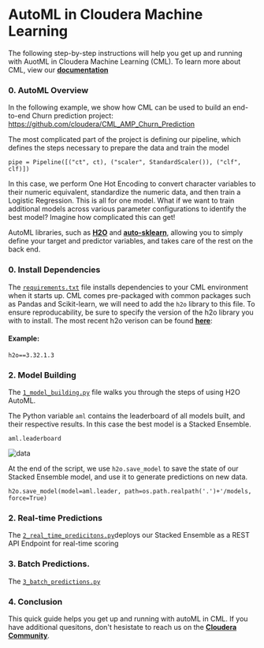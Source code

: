 # AutoML in Cloudera Machine Learning
The following step-by-step instructions will help you get up and running with AuotML in Cloudera Machine Learning (CML). To learn more about CML, view our **[documentation](https://docs.cloudera.com/machine-learning/cloud/index.html)**

### 0. AutoML Overview
In the following example, we show how CML can be used to build an end-to-end Churn prediction project:
https://github.com/cloudera/CML_AMP_Churn_Prediction

The most complicated part of the project is defining our pipeline, which defines the steps necessary to prepare the data and train the model
```
pipe = Pipeline([("ct", ct), ("scaler", StandardScaler()), ("clf", clf)])
```
In this case, we perform One Hot Encoding to convert character variables to their numeric equivalent, standardize the numeric data, and then train a Logistic Regression. This is all for one model. What if we want to train additional models across various parameter configurations to identify the best model? Imagine how complicated this can get!

AutoML libraries, such as **[H2O](https://docs.h2o.ai/h2o/latest-stable/h2o-docs/automl.html)** and **[auto-sklearn](https://automl.github.io/auto-sklearn/master/)**, allowing you to simply define your target and predictor variables, and takes care of the rest on the back end.

### 0. Install Dependencies
The [`requirements.txt`](https://github.com/kramer003/AutoML-in-Cloudera-Machine-Learning/blob/main/requirements.txt) file installs dependencies to your CML environment when it starts up. CML comes pre-packaged with common packages such as Pandas and Scikit-learn, we will need to add the `h2o` library to this file. To ensure reproducability, be sure to specify the version of the h2o library you with to install. The most recent h2o verison can be found **[here](https://pypi.org/project/h2o/)**:

#### Example:
```h2o==3.32.1.3```

### 2. Model Building
The [`1_model_building.py`](https://github.com/kramer003/AutoML-in-Cloudera-Machine-Learning/blob/main/code/1_model_building.py) file walks you through the steps of using H2O AutoML.

The Python variable `aml` contains the leaderboard of all models built, and their respective results. In this case the best model is a Stacked Ensemble.

```
aml.leaderboard
```
![data](images/leaderboard.png)

At the end of the script, we use `h2o.save_model` to save the state of our Stacked Ensemble model, and use it to generate predictions on new data.

```
h2o.save_model(model=aml.leader, path=os.path.realpath('.')+'/models, force=True)
```

### 2. Real-time Predictions
The [`2_real_time_predicitons.py`](https://github.com/kramer003/AutoML-in-Cloudera-Machine-Learning/blob/main/code/2_real_time_predictions.py)deploys our Stacked Ensemble as a REST API Endpoint for real-time scoring

### 3. Batch Predictions.
The [`3_batch_predictions.py`](https://github.com/kramer003/AutoML-in-Cloudera-Machine-Learning/blob/main/code/3_batch_predictions.py)

### 4. Conclusion
This quick guide helps you get up and running with autoML in CML. If you have additional quesitons, don't hesistate to reach us on the **[Cloudera Community](https://community.cloudera.com/)**.
